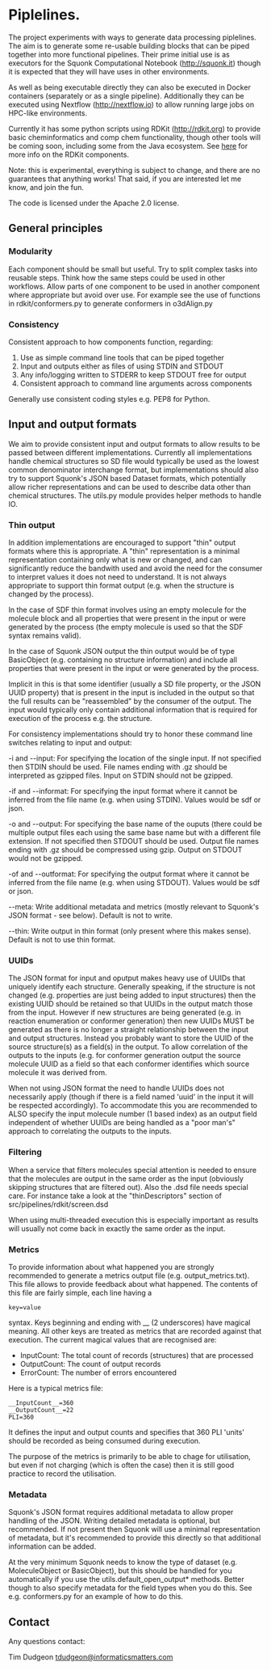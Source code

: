# Piplelines.

The project experiments with ways to generate data processing piplelines. 
The aim is to generate some re-usable building blocks that can be piped 
together into more functional pipelines. Their prime initial use is as executors
for the Squonk Computational Notebook (http://squonk.it) though it is expected
that they will have uses in other environments.

As well as being executable directly they can also be executed in Docker
containers (separately or as a single pipeline). Additionally they can be 
executed using Nextflow (http://nextflow.io) to allow running large jobs 
on HPC-like environments.

Currently it has some python scripts using RDKit (http://rdkit.org) to provide 
basic cheminformatics and comp chem functionality, though other tools will 
be coming soon, including some from the Java ecosystem.
See [here](src/python/rdkit/README.md) for more info on the RDKit components.

Note: this is experimental, everything is subject to change, and 
there are no guarantees that anything works!
That said, if you are interested let me know, and join the fun.

The code is licensed under the Apache 2.0 license.

## General principles

### Modularity

Each component should be small but useful. Try to split complex tasks into 
reusable steps. Think how the same steps could be used in other workflows.
Allow parts of one component to be used in another component where appropriate
but avoid over use. For example see the use of functions in rdkit/conformers.py 
to generate conformers in o3dAlign.py 

### Consistency

Consistent approach to how components function, regarding:

1. Use as simple command line tools that can be piped together
1. Input and outputs either as files of using STDIN and STDOUT
1. Any info/logging written to STDERR to keep STDOUT free for output
1. Consistent approach to command line arguments across components

Generally use consistent coding styles e.g. PEP8 for Python.

## Input and output formats

We aim to provide consistent input and output formats to allow results to be 
passed between different implementations. Currently all implementations handle 
chemical structures so SD file would typically be used as the lowest common
denominator interchange format, but implementations should also try to support 
Squonk's JSON based Dataset formats, which potentially allow richer representations
and can be used to describe data other than chemical structures. 
The utils.py module provides helper methods to handle IO. 

### Thin output
 
In addition implementations are encouraged to support "thin" output formats
where this is appropriate. A "thin" representation is a minimal representation 
containing only what is new or changed, and can significantly reduce the bandwith
used and avoid the need for the consumer to interpret values it does not 
need to understand. It is not always appropriate to support thin format output 
(e.g. when the structure is changed by the process).

In the case of SDF thin format involves using an empty molecule for the molecule 
block and all properties that were present in the input or were generated by the 
process (the empty molecule is used so that the SDF syntax remains valid). 

In the case of Squonk JSON output the thin output would be of type BasicObject 
(e.g. containing no structure information) and include all properties that 
were present in the input or were generated by the process. 

Implicit in this is that some identifier (usually a SD file property, or 
the JSON UUID property) that is present in the input is included in the output so 
that the full results can be "reassembled" by the consumer of the output. 
The input would typically only contain additional information that is required 
for execution of the process e.g. the structure.

For consistency implementations should try to honor these command line 
switches relating to input and output:

-i and --input: For specifying the location of the single input. If not specified 
then STDIN should be used. File names ending with .gz should be interpreted as 
gzipped files. Input on STDIN should not be gzipped. 

-if and --informat: For specifying the input format where it cannot be inferred 
from the file name (e.g. when using STDIN). Values would be sdf or json.

-o and --output: For specifying the base name of the ouputs (there could be multiple
output files each using the same base name but with a different file extension.
If not specified then STDOUT should be used. Output file names ending with 
.gz should be compressed using gzip. Output on STDOUT would not be gzipped. 

-of and --outformat: For specifying the output format where it cannot be inferred 
from the file name (e.g. when using STDOUT). Values would be sdf or json.
 
--meta: Write additional metadata and metrics (mostly relevant to Squonk's 
JSON format - see below). Default is not to write.

--thin: Write output in thin format (only present where this makes sense).
Default is not to use thin format.

### UUIDs

The JSON format for input and oputput makes heavy use of UUIDs that uniquely 
identify each structure. Generally speaking, if the structure is not changed 
(e.g. properties are just being added to input structures) then the existing 
UUID should be retained so that UUIDs in the output match those from the input.
However if new structures are being generated (e.g. in reaction enumeration
or conformer generation) then new UUIDs MUST be generated as there is no longer
a straight relationship between the input and output structures. Instead you
probably want to store the UUID of the source structure(s) as a field(s) in 
the output. To allow correlation of the outputs to the inputs (e.g. for conformer
generation output the source molecule UUID as a field so that each conformer 
identifies which source molecule it was derived from.

When not using JSON format the need to handle UUIDs does not necessarily apply
(though if there is a field named 'uuid' in the input it will be respected accordingly). 
To accommodate this you are recommended to ALSO specify the input molecule number
(1 based index) as an output field independent of whether UUIDs are being handled
as a "poor man's" approach to correlating the outputs to the inputs.

### Filtering

When a service that filters molecules special attention is needed to ensure 
that the molecules are output in the same order as the input (obviously skipping
structures that are filtered out). Also the .dsd file needs special care. For
instance take a look at the "thinDescriptors" section of src/pipelines/rdkit/screen.dsd

When using multi-threaded execution this is especially important as results 
will usually not come back in exactly the same order as the input.

### Metrics

To provide information about what happened you are strongly recommended to generate
a metrics output file (e.g. output_metrics.txt). This file allows to provide 
feedback about what happened. The contents of this file are fairly simple,
each line having a

`key=value`

syntax. Keys beginning and ending with __ (2 underscores) have magical meaning. 
All other keys are treated as metrics that are recorded against that execution.
The current magical values that are recognised are:

* InputCount: The total count of records (structures) that are processed
* OutputCount: The count of output records
* ErrorCount: The number of errors encountered

Here is a typical metrics file:

```
__InputCount__=360
__OutputCount__=22
PLI=360

```

It defines the input and output counts and specifies that 360 PLI 'units' 
should be recorded as being consumed during execution.

The purpose of the metrics is primarily to be able to chage for utilisation, but 
even if not charging (which is often the case) then it is still good practice
to record the utilisation.

### Metadata

Squonk's JSON format requires additional metadata to allow proper handling
of the JSON. Writing detailed metadata is optional, but recommended. If 
not present then Squonk will use a minimal representation of metadata, but 
it's recommended to provide this directly so that additional information can
be added. 

At the very minimum Squonk needs to know the type of dataset (e.g. MoleculeObject
or BasicObject), but this should be handled for you automatically if you use
the utils.default_open_output* methods. Better though to also specify metadata for
the field types when you do this. See e.g. conformers.py for an example of 
how to do this.

## Contact

Any questions contact: 

Tim Dudgeon
tdudgeon@informaticsmatters.com
